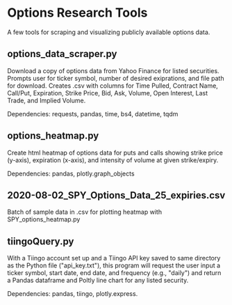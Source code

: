 # Options Research Tools
A few tools for scraping and visualizing publicly available options data. 

## options_data_scraper.py

Download a copy of options data from Yahoo Finance for listed securities. Prompts user for ticker symbol, number of desired exiprations, and file path for download. Creates .csv with columns for Time Pulled, Contract Name, Call/Put, Expiration, Strike Price, Bid, Ask, Volume, Open Interest, Last Trade, and Implied Volume. 

Dependencies: requests, pandas, time, bs4, datetime, tqdm

## options_heatmap.py

Create html heatmap of options data for puts and calls showing strike price (y-axis), expiration (x-axis), and intensity of volume at given strike/expiry.

Dependencies: pandas, plotly.graph_objects

## 2020-08-02_SPY_Options_Data_25_expiries.csv

Batch of sample data in .csv for plotting heatmap with SPY_options_heatmap.py

## tiingoQuery.py

With a Tiingo account set up and a Tiingo API key saved to same directory as the Python file ("api_key.txt"), this program will request the user input a ticker symbol, start date, end date, and frequency (e.g., "daily") and return a Pandas dataframe and Poltly line chart for any listed security. 

Dependencies: pandas, tiingo, plotly.express. 
